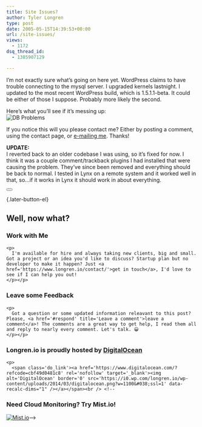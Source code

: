```yaml
---
title: Site Issues?
author: Tyler Longren
type: post
date: 2005-05-15T14:39:53+00:00
url: /site-issues/
views:
  - 1172
dsq_thread_id:
  - 1385907129

---
```

I&#8217;m not exactly sure what&#8217;s going on here yet. WordPress claims to have trouble connecting to the mysql server. I upgraded kernels lastnight. I updated to the most recent WordPress build, which is 1.5.1.1-beta. It could be either of those I suppose. Probably more likely the second.

Here&#8217;s what you&#8217;ll see if it&#8217;s messing up:  
<img src="https://i0.wp.com/www.longren.org/images/siteIssues.png?w=1100" alt="DB Problems" data-recalc-dims="1" /> 

If you notice this will you please contact me? Either by posting a comment, using the contact page, or [e-mailing me][1]. Thanks!

**UPDATE:**  
I reverted back to an older codebase I was using, so it&#8217;s fixed for now. I think it was a couple comment/trackback plugins I had installed that were causing the problem. They&#8217;ve since been removed and everything should be back to normal. I tested in Lynx on a remote system and it worked well in that, so&#8230;if it works in Lynx it should work in about everything. 

<div class="wpulike wpulike-default " >
  <div class="wp_ulike_general_class wp_ulike_is_not_liked">
    <button type="button"
					aria-label="Like Button"
					data-ulike-id="1876"
					data-ulike-nonce="d581fe00e6"
					data-ulike-type="likeThis"
					data-ulike-template="wpulike-default"
					data-ulike-display-likers="0"
					data-ulike-disable-pophover="0"
					class="wp_ulike_btn wp_ulike_put_image wp_likethis_1876"></button><span class="count-box"></span>
  </div>
</div>

[][2]{.later-button-el}

<div class='what-next'>
  <h2>
    Well, now what?
  </h2>
  
  <div class='hire'>
    <h3>
      Work with Me
    </h3>
    
    <p>
      I'm available for hire and always taking new clients, big and small. Got a project or an idea you'd like to discuss? Startup plan but no developer to make it happen? Just <a href='https://www.longren.io/contact/'>get in touch</a>, I'd love to see if I can help you out!
    </p></p>
  </div>
  
  <div class='hire'>
    <h3>
      Leave some Feedback
    </h3>
    
    <p>
      Got a question or some updated information releavant to this post? Please, <a href='#respond' title='Leave a comment'>leave a comment</a>! The comments are a great way to get help, I read them all and reply to nearly every comment. Let's talk. 😀
    </p></p>
  </div>
  
  <div class='now-what-bottom-ad'>
    <h3>
      Longren.io is proudly hosted by <a href='https://www.digitalocean.com/?refcode=cbf49d0481c8'>DigitalOcean</a>
    </h3>
    
    <p>
      <span class='do_link'><a href='https://www.digitalocean.com/?refcode=cbf49d0481c8' rel='nofollow' target='_blank'><img alt='DigitalOcean' border='0' src='https://i0.wp.com/longren.io/wp-content/uploads/2014/03/digitalocean.png?w=1100&#038;ssl=1' data-recalc-dims="1" /></a></span><br /> <!--

<h3>Need Cloud Monitoring? Try Mist.io!</h3>

<span class='do_link'><a href='http://mist.io/?ref=tyler' rel='nofollow' target='_blank'><img alt='Mist.io' border='0' src='https://i0.wp.com/longren.io/wp-content/uploads/2014/04/mistio.jpg?w=1100&#038;ssl=1' data-recalc-dims="1"></a></span>--></div> </div>

 [1]: mailto:tlongren@_NOSPAM_gmail.com
 [2]: #